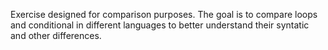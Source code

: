 Exercise designed for comparison purposes. The goal is to compare loops and conditional in different languages to better understand their syntatic and other differences.
